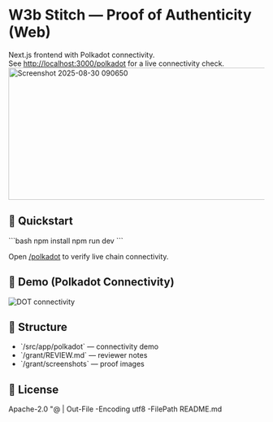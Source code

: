 ﻿# W3b Stitch — Proof of Authenticity (Web)

Next.js frontend with Polkadot connectivity.  
See [http://localhost:3000/polkadot](http://localhost:3000/polkadot) for a live connectivity check.
<img width="828" height="260" alt="Screenshot 2025-08-30 090650" src="https://github.com/user-attachments/assets/015fcb4f-90a7-4d3d-b251-a8d3360246e8" />

## 🚀 Quickstart
\`\`\`bash
npm install
npm run dev
\`\`\`

Open [/polkadot](http://localhost:3000/polkadot) to verify live chain connectivity.

## 🔗 Demo (Polkadot Connectivity)
![DOT connectivity](grant/screenshots/polkadot-demo.png)

## 📂 Structure
- \`/src/app/polkadot\` — connectivity demo
- \`/grant/REVIEW.md\` — reviewer notes
- \`/grant/screenshots\` — proof images

## 📜 License
Apache-2.0
"@ | Out-File -Encoding utf8 -FilePath README.md
